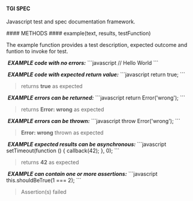 #### TGI SPEC
<p>Javascript test and spec documentation framework.</p>
#### METHODS
#### example(text, results, testFunction)
<p>The example function provides a test description, expected outcome and funtion to invoke for test.</p>
&nbsp;<b><i>EXAMPLE code with no errors:</i></b>
```javascript
// Hello World
```
<blockquote></blockquote>
&nbsp;<b><i>EXAMPLE code with expected return value:</i></b>
```javascript
return true;
```
<blockquote>returns <strong>true</strong> as expected
</blockquote>
&nbsp;<b><i>EXAMPLE errors can be returned:</i></b>
```javascript
return Error('wrong');
```
<blockquote>returns <strong>Error: wrong</strong> as expected
</blockquote>
&nbsp;<b><i>EXAMPLE errors can be thrown:</i></b>
```javascript
throw Error('wrong');
```
<blockquote><strong>Error: wrong</strong> thrown as expected
</blockquote>
&nbsp;<b><i>EXAMPLE expected results can be asynchronous:</i></b>
```javascript
setTimeout(function () {
  callback(42);
}, 0);
```
<blockquote>returns <strong>42</strong> as expected
</blockquote>
&nbsp;<b><i>EXAMPLE can contain one or more assertions:</i></b>
```javascript
this.shouldBeTrue(1 === 2);
```
<blockquote>Assertion(s) failed
</blockquote>